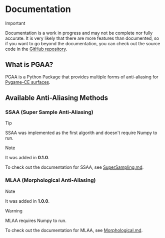 # Documentation

> [!IMPORTANT]
> Documentation is a work in progress and may not be complete nor fully accurate.
> It is very likely that there are more features than documented, so if you want to go beyond the documentation, you can check out the source code in the [GitHub repository](https://github.com/Iron-Sparrow/PGAA/tree/main/src/PGAA).

## What is PGAA?

PGAA is a Python Package that provides multiple forms of anti-aliasing for [Pygame-CE surfaces](https://pyga.me/docs/ref/surface.html).

## Available Anti-Aliasing Methods

### SSAA (Super Sample Anti-Aliasing)
> [!TIP]
> SSAA was implemented as the first algorith and doesn't require Numpy to run.

> [!NOTE]
> It was added in **0.1.0**.

To check out the documentation for SSAA, see [SuperSampling.md](../docs/SuperSampling.md).

### MLAA (Morphological Anti-Aliasing)

> [!NOTE]
> It was added in **1.0.0**.

> [!WARNING]
> MLAA requires Numpy to run.

To check out the documentation for MLAA, see [Morphological.md](../docs/Morphological.md).